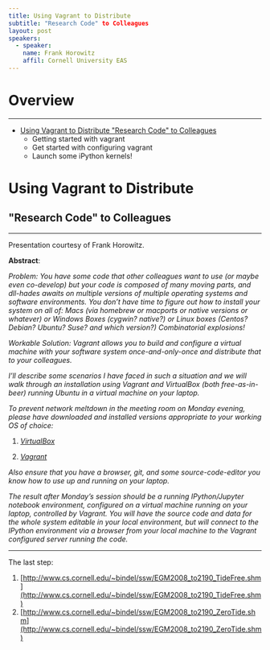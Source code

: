 ```yaml
---
title: Using Vagrant to Distribute
subtitle: "Research Code" to Colleagues
layout: post
speakers:
  - speaker:
    name: Frank Horowitz
    affil: Cornell University EAS
---
```


# Overview
--------------------------------------------------------------------------------
- [Using Vagrant to Distribute "Research Code" to Colleagues](#using-vagrant-to-distribute-research-code-to-colleauges)
    - Getting started with vagrant
    - Get started with configuring vagrant
    - Launch some iPython kernels!

# Using Vagrant to Distribute

## "Research Code" to Colleagues
--------------------------------------------------------------------------------

Presentation courtesy of Frank Horowitz.

**Abstract**:

_Problem: You have some code that other colleagues want to *use* (or maybe even co-develop) but your code is composed of many moving parts, and dll-hades awaits on multiple versions of multiple operating systems and software environments. You don’t have time to figure out *how* to install your system on all of: Macs (via homebrew or macports or native versions or whatever) or Windows Boxes (cygwin? native?) or Linux boxes (Centos? Debian? Ubuntu? Suse? and which version?) Combinatorial explosions!_

_Workable Solution: Vagrant allows you to build and configure a virtual machine with your software system *once-and-only-once* and distribute that to your colleagues._

_I’ll describe some scenarios I have faced in such a situation and we will walk through an installation using Vagrant and VirtualBox (both free-as-in-beer) running Ubuntu in a virtual machine on your laptop._

_To prevent network meltdown in the meeting room on Monday evening, please have downloaded and installed versions appropriate to your working OS of choice:_

1. _[VirtualBox](https://www.virtualbox.org/wiki/Downloads)_

2. _[Vagrant](https://www.vagrantup.com/downloads.html)_

_Also ensure that you have a browser, git, and some source-code-editor you know how to use up and running on your laptop._

_The result after Monday’s session should be a running IPython/Jupyter notebook environment, configured on a virtual machine running on your laptop, controlled by Vagrant. You will have the source code and data for the whole system editable in your local environment, but will connect to the IPython environment via a browser from your local machine to the Vagrant configured server running the code._

--------------------------------------------------------------------------------

<script async class="speakerdeck-embed" data-id="e4388ff6056d46628633a9979dee0c04" data-ratio="1.29456384323641" src="//speakerdeck.com/assets/embed.js"></script>

The last step:

1. [http://www.cs.cornell.edu/~bindel/ssw/EGM2008_to2190_TideFree.shm](http://www.cs.cornell.edu/~bindel/ssw/EGM2008_to2190_TideFree.shm)
2. [http://www.cs.cornell.edu/~bindel/ssw/EGM2008_to2190_ZeroTide.shm](http://www.cs.cornell.edu/~bindel/ssw/EGM2008_to2190_ZeroTide.shm)
